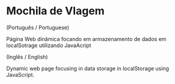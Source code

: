 # Mochila de VIagem

(Português / Portuguese)

Página Web dinâmica focando em armazenamento de dados em localSotrage utilizando JavaAcript


(Inglês / English)

Dynamic web page focusing in data storage in localStorage using JavaScript.